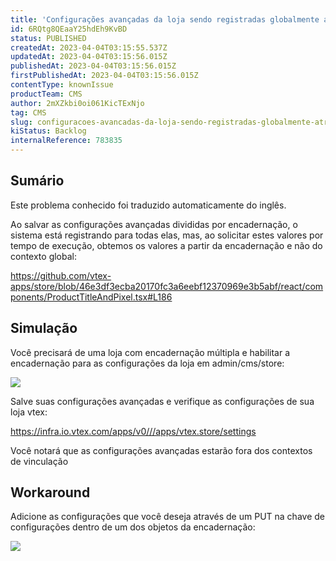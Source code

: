 ```yaml
---
title: 'Configurações avançadas da loja sendo registradas globalmente através de'
id: 6RQtg8QEaaY25hdEh9KvBD
status: PUBLISHED
createdAt: 2023-04-04T03:15:55.537Z
updatedAt: 2023-04-04T03:15:56.015Z
publishedAt: 2023-04-04T03:15:56.015Z
firstPublishedAt: 2023-04-04T03:15:56.015Z
contentType: knownIssue
productTeam: CMS
author: 2mXZkbi0oi061KicTExNjo
tag: CMS
slug: configuracoes-avancadas-da-loja-sendo-registradas-globalmente-atraves-de
kiStatus: Backlog
internalReference: 783835
---
```


## Sumário

<div class="alert alert-info">
  <p>Este problema conhecido foi traduzido automaticamente do inglês.</p>
</div>



Ao salvar as configurações avançadas divididas por encadernação, o sistema está registrando para todas elas, mas, ao solicitar estes valores por tempo de execução, obtemos os valores a partir da encadernação e não do contexto global:

https://github.com/vtex-apps/store/blob/46e3df3ecba20170fc3a6eebf12370969e3b5abf/react/components/ProductTitleAndPixel.tsx#L186


##

## Simulação



Você precisará de uma loja com encadernação múltipla e habilitar a encadernação para as configurações da loja em admin/cms/store:

 ![](https://vtexhelp.zendesk.com/attachments/token/CNgIedTpUI7LPWqCEfA10HIxz/?name=image.png)

Salve suas configurações avançadas e verifique as configurações de sua loja vtex:

https://infra.io.vtex.com/apps/v0///apps/vtex.store/settings

Você notará que as configurações avançadas estarão fora dos contextos de vinculação



##

## Workaround



Adicione as configurações que você deseja através de um PUT na chave de configurações dentro de um dos objetos da encadernação:

 ![](https://vtexhelp.zendesk.com/attachments/token/JYKSnxOk9qHdm8RGGp9IutNB3/?name=image.png)




